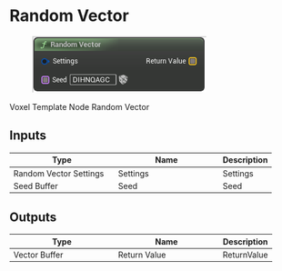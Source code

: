 # Random Vector

<div align="left" data-full-width="false">

<figure><img src="Random_Vector.png" alt=""><figcaption></figcaption></figure>

</div>

Voxel Template Node Random Vector

## Inputs

<table>
<thead><tr><th width="170">Type</th><th width="170">Name</th><th>Description</th></tr></thead>
<tbody>
<tr><td>Random Vector Settings</td><td>Settings</td><td>Settings</td></tr>
<tr><td>Seed Buffer</td><td>Seed</td><td>Seed</td></tr>
</tbody>
</table>

## Outputs

<table>
<thead><tr><th width="170">Type</th><th width="170">Name</th><th>Description</th></tr></thead>
<tbody>
<tr><td>Vector Buffer</td><td>Return Value</td><td>ReturnValue</td></tr>
</tbody>
</table>